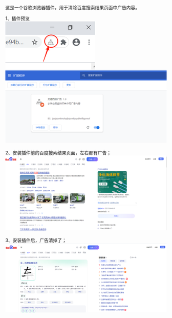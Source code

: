 

这是一个谷歌浏览器插件，用于清除百度搜索结果页面中广告内容。<br/>

1、插件预览<br/>
![Image text](https://raw.githubusercontent.com/guangsa2015/google.extension/refs/heads/main/guang.ad.plug/plugs2.png)<br/>
![Image text](https://raw.githubusercontent.com/guangsa2015/google.extension/refs/heads/main/guang.ad.plug/plugs1.png)
<br/><br/>
2、安装插件前的百度搜索结果页面，左右都有广告；<br/>
![Image text](https://raw.githubusercontent.com/guangsa2015/google.extension/refs/heads/main/guang.ad.plug/plugs3.png)
<br/><br/>
3、安装插件后，广告清掉了；<br/>
![Image text](https://raw.githubusercontent.com/guangsa2015/google.extension/refs/heads/main/guang.ad.plug/plugs4.png)